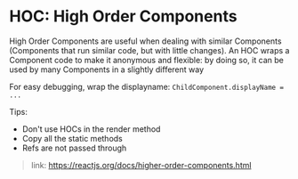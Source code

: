 # HOC: High Order Components

High Order Components are useful when dealing with similar Components (Components that run similar code, but with little changes). An HOC wraps a Component code to make it anonymous and flexible: by doing so, it can be used by many Components in a slightly different way

For easy debugging, wrap the displayname:
<code>ChildComponent.displayName = ...</code>

Tips:
- Don't use HOCs in the render method
- Copy all the static methods
- Refs are not passed through

>link: https://reactjs.org/docs/higher-order-components.html